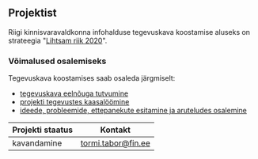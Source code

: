 ## Projektist

Riigi kinnisvaravaldkonna infohalduse tegevuskava koostamise aluseks on strateegia "[Lihtsam riik 2020](https://www.mkm.ee/sites/default/files/lihtsam_riik_2020.pdf)".

### Võimalused osalemiseks

Tegevuskava koostamises saab osaleda järgmiselt:
* [tegevuskava eelnõuga tutvumine](https://www.gitbook.com/book/kinnisvara/infohalduse-tegevuskava/details)
* [projekti tegevustes kaasalöömine](https://github.com/kinnisvara/infohalduse-tegevuskava/issues/3)
* [ideede, probleemide, ettepanekute esitamine ja aruteludes osalemine](https://github.com/kinnisvara/infohalduse-tegevuskava/issues)

Projekti staatus | Kontakt
---------------- | -------------
kavandamine      | tormi.tabor@fin.ee

